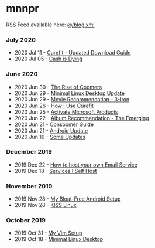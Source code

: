 # mnnpr

RSS Feed available here: @[/blog.xml](/blog.xml)

### July 2020
- 2020 Jul 11 - [Curefit - Updated Download Guide](/curefit_update.html)
- 2020 Jul 05 - [Cash is Dying](/cash.html)

### June 2020
- 2020 Jun 30 - [The Rise of Coomers](/coomers.html)
- 2020 Jun 29 - [Minimal Linux Desktop Update](/rice2.html)
- 2020 Jun 29 - [Movie Recommendation - 3-Iron](/3_iron.html)
- 2020 Jun 26 - [How I Use Curefit](/curefit.html)
- 2020 Jun 25 - [Activate Microsoft Products](/microsoft_activation.html)
- 2020 Jun 22 - [Album Recommendation - The Emerging](/the_emerging.html)
- 2020 Jun 21 - [Consoomer Guide](/consoom.html)
- 2020 Jun 21 - [Android Update](/android_update.html)
- 2020 Jun 19 - [Some Updates](/updates.html)

### December 2019
- 2019 Dec 22 - [How to host your own Email Service](/email.html)
- 2019 Dec 18 - [Services I Self Host](/selfhosting.html)

### November 2019
- 2019 Nov 28 - [My Bloat-Free Android Setup](/android.html)
- 2019 Nov 28 - [KISS Linux](/kiss.html)

### October 2019
- 2019 Oct 31 - [My Vim Setup](/vim.html)
- 2019 Oct 18 - [Minimal Linux Desktop](/rice.html)
